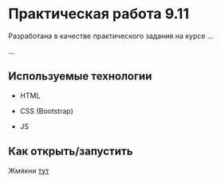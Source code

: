 # Практическая работа 9.11

Разработана в качестве практического задания на курсе …

…

## Используемые технологии

* HTML

* CSS (Bootstrap)

* JS
## Как открыть/запустить

Жмякни [тут](https://acridian789.github.io/9.11/) 
